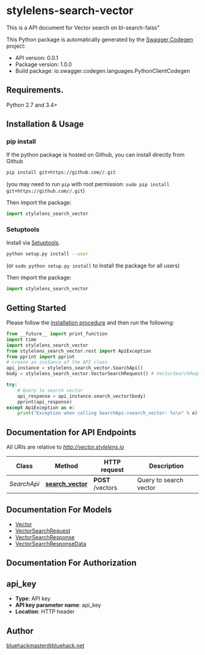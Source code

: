 # stylelens-search-vector
This is a API document for Vector search on bl-search-faiss\"

This Python package is automatically generated by the [Swagger Codegen](https://github.com/swagger-api/swagger-codegen) project:

- API version: 0.0.1
- Package version: 1.0.0
- Build package: io.swagger.codegen.languages.PythonClientCodegen

## Requirements.

Python 2.7 and 3.4+

## Installation & Usage
### pip install

If the python package is hosted on Github, you can install directly from Github

```sh
pip install git+https://github.com//.git
```
(you may need to run `pip` with root permission: `sudo pip install git+https://github.com//.git`)

Then import the package:
```python
import stylelens_search_vector 
```

### Setuptools

Install via [Setuptools](http://pypi.python.org/pypi/setuptools).

```sh
python setup.py install --user
```
(or `sudo python setup.py install` to install the package for all users)

Then import the package:
```python
import stylelens_search_vector
```

## Getting Started

Please follow the [installation procedure](#installation--usage) and then run the following:

```python
from __future__ import print_function
import time
import stylelens_search_vector
from stylelens_search_vector.rest import ApiException
from pprint import pprint
# create an instance of the API class
api_instance = stylelens_search_vector.SearchApi()
body = stylelens_search_vector.VectorSearchRequest() # VectorSearchRequest | 

try:
    # Query to search vector
    api_response = api_instance.search_vector(body)
    pprint(api_response)
except ApiException as e:
    print("Exception when calling SearchApi->search_vector: %s\n" % e)

```

## Documentation for API Endpoints

All URIs are relative to *http://vector.stylelens.io*

Class | Method | HTTP request | Description
------------ | ------------- | ------------- | -------------
*SearchApi* | [**search_vector**](docs/SearchApi.md#search_vector) | **POST** /vectors | Query to search vector


## Documentation For Models

 - [Vector](docs/Vector.md)
 - [VectorSearchRequest](docs/VectorSearchRequest.md)
 - [VectorSearchResponse](docs/VectorSearchResponse.md)
 - [VectorSearchResponseData](docs/VectorSearchResponseData.md)


## Documentation For Authorization


## api_key

- **Type**: API key
- **API key parameter name**: api_key
- **Location**: HTTP header


## Author

bluehackmaster@bluehack.net

